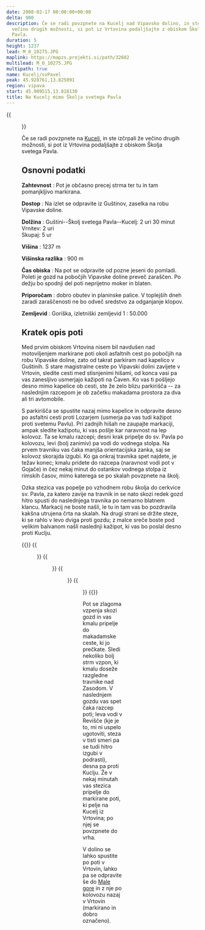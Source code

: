 ```yaml
---
date: 2008-02-17 00:00:00+00:00
delta: 900
description: Če se radi povzpnete na Kucelj nad Vipavsko dolino, in ste izčrpali že
  večino drugih možnosti, si pot iz Vrtovina podaljšajte z obiskom Školja svetega
  Pavla.
duration: 5
height: 1237
lead: M_0_10275.JPG
maplink: https://mapzs.projekti.si/path/32602
multilead: M_0_10275.JPG
multipath: true
name: Kucelj/svPavel
peak: 45.928761,13.825091
region: vipava
start: 45.909515,13.818130
title: Na Kucelj mimo Školja svetega Pavla
---
```

{{<figure src="M_0_10275.JPG">}}

Če se radi povzpnete na [Kucelj](../), in ste izčrpali že večino drugih možnosti, si pot iz Vrtovina podaljšajte z obiskom Školja svetega Pavla.

## Osnovni podatki

**Zahtevnost**
:   Pot je občasno precej strma ter tu in tam pomanjkljivo markirana.

**Dostop**
:   Na izlet se odpravite iz Guštinov, zaselka na robu Vipavske doline.

**Dolžina**
:   Guštini--Školj svetega Pavla--Kucelj: 2 uri 30 minut\
    Vrnitev: 2 uri\
    Skupaj: 5 ur

**Višina**
:   1237 m

**Višinska razlika**
:   900 m

**Čas obiska**
:   Na pot se odpravite od pozne jeseni do pomladi. Poleti je gozd na pobočjih Vipavske doline preveč zaraščen. Po dežju bo spodnji del poti neprijetno moker in blaten.

**Priporočam**
:   dobro obutev in planinske palice. V toplejših dneh zaradi zaraščenosti ne bo odveč sredstvo za odganjanje klopov.

**Zemljevid**
:   Goriška, izletniški zemljevid 1 : 50.000

Kratek opis poti
----------------

Med prvim obiskom Vrtovina nisem bil navdušen nad motoviljenjem markirane poti okoli asfaltnih cest po pobočjih na robu Vipavske doline, zato od takrat parkiram nad kapelico v Guštinih. S stare magistralne ceste po Vipavski dolini zavijete v Vrtovin, sledite cesti med stisnjenimi hišami, od konca vasi pa vas zanesljivo usmerjajo kažipoti na Čaven. Ko vas ti pošljejo desno mimo kapelice ob cesti, ste že zelo blizu parkirišča -- za naslednjim razcepom je ob začetku makadama prostora za dva ali tri avtomobile.

S parkirišča se spustite nazaj mimo kapelice in odpravite desno po asfaltni cesti proti Lozarjem (usmerja pa vas tudi kažipot proti svetemu Pavlu). Pri zadnjih hišah ne zaupajte markaciji, ampak sledite kažipotu, ki vas pošlje kar naravnost na lep kolovoz. Ta se kmalu razcepi; desni krak pripelje do sv. Pavla po kolovozu, levi (bolj zanimiv) pa vodi do vodnega stolpa. Na prvem travniku vas čaka manjša orientacijska zanka, saj se kolovoz skorajda izgubi. Ko ga onkraj travnika spet najdete, je težav konec; kmalu pridete do razcepa (naravnost vodi pot v Gojače) in čez nekaj minut do ostankov vodnega stolpa iz rimskih časov, mimo katerega se po skalah povzpnete na školj.

Ozka stezica vas popelje po vzhodnem robu školja do cerkvice sv. Pavla, za katero zavije na travnik in se nato skozi redek gozd hitro spusti do naslednjega travnika po nemarno blatnem klancu. Markacij ne boste našli, le tu in tam vas bo pozdravila kakšna utrujena črta na skalah. Na drugi strani se držite steze, ki se rahlo v levo dviga proti gozdu; z malce sreče boste pod velikim balvanom našli naslednji kažipot, ki vas bo poslal desno proti Kuclju.

{{<gallery>}} {{<figure src="M_0_10275.JPG" caption="Veliki rob in Kucelj">}}
{{<figure src="M_0_10264.JPG" caption="Stene pod školjem">}}
{{<figure src="M_0_10276.JPG" caption="Sveti Pavel">}}
{{<figure src="M_0_10278.JPG" caption="Razgled z vrha">}}
{{</gallery>}} 

Pot se zlagoma vzpenja skozi gozd in vas kmalu pripelje do makadamske ceste, ki jo prečkate. Sledi nekoliko bolj strm vzpon, ki kmalu doseže razgledne travnike nad Zasodom. V naslednjem gozdu vas spet čaka razcep poti; leva vodi v Revišče (kje je to, mi ni uspelo ugotoviti, steza v tisti smeri pa se tudi hitro izgubi v podrasti), desna pa proti Kuclju. Že v nekaj minutah vas stezica pripelje do markirane poti, ki pelje na Kucelj iz Vrtovina; po njej se povzpnete do vrha.

V dolino se lahko spustite po poti v Vrtovin, lahko pa se odpravite še do [Male gore](../malagora) in z nje po kolovozu nazaj v Vrtovin (markirano in dobro označeno).
